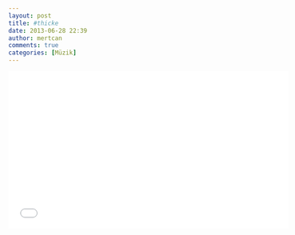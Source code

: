 ```yaml
---
layout: post
title: #thicke﻿
date: 2013-06-28 22:39
author: mertcan
comments: true
categories: [Müzik]
---
```

<iframe allowfullscreen="" frameborder="0" height="315" src="//www.youtube.com/embed/yyDUC1LUXSU" width="560"></iframe>
